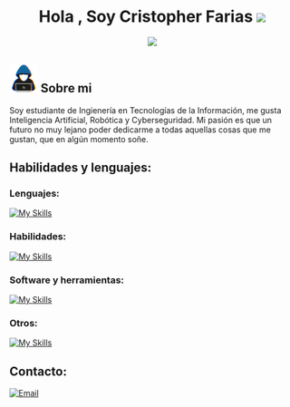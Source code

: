 <h1 align="center"><b>Hola , Soy Cristopher Farias </b><img src="https://media.giphy.com/media/hvRJCLFzcasrR4ia7z/giphy.gif" width="35"></h1>
<!--  -->
<p align="center">
  <a href="https://github.com/DenverCoder1/readme-typing-svg"><img src="https://readme-typing-svg.herokuapp.com?font=Time+New+Roman&color=cyan&size=25&center=true&vCenter=true&width=600&height=100&lines=Soy+Estudiante+de+Ingienería+en+TICS+..&hearts;++;Me+Gusta+Programar+en+Python;Me+gusta+la+Inteligencia+Artificial;La+Cyberseguridad."></a>
</p>


## <picture><img src = "https://github.com/0xAbdulKhalid/0xAbdulKhalid/raw/main/assets/mdImages/about_me.gif" width = 50px></picture> **Sobre mi**

Soy estudiante de Ingienería en Tecnologías de la Información, me gusta Inteligencia Artificial, Robótica y Cyberseguridad. Mi pasión es que un futuro no muy lejano poder dedicarme a todas aquellas cosas que me gustan, que en algún momento soñe.

## Habilidades y lenguajes:

### Lenguajes:
[![My Skills](https://skillicons.dev/icons?i=py,arduino,cpp&perline=4)](https://skillicons.dev)

### Habilidades:
[![My Skills](https://skillicons.dev/icons?i=git,github&perline=9)](https://skillicons.dev)

### Software y herramientas:
[![My Skills](https://skillicons.dev/icons?i=opencv,tensorflow,flask,pycharm,vscode&perline=6)](https://skillicons.dev)

### Otros:
[![My Skills](https://skillicons.dev/icons?i=kali,discord,instagram&perline=6)](https://skillicons.dev)


## Contacto:
<a href="mailto:fcristopher06@gmail.com"><img alt="Email" src="https://img.shields.io/badge/Email-fcristopher06@gmail.com-blue?style=flat-square&logo=gmail"></a>
